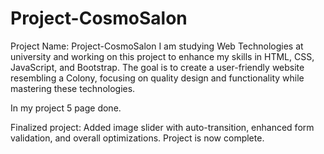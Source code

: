 # Project-CosmoSalon

Project Name: Project-CosmoSalon I am studying Web Technologies at university and working on this project to enhance my skills in HTML, CSS, JavaScript, and Bootstrap. The goal is to create a user-friendly website resembling a Colony, focusing on quality design and functionality while mastering these technologies.

In my project 5 page done.

Finalized project: Added image slider with auto-transition, enhanced form validation, and overall optimizations. Project is now complete.
